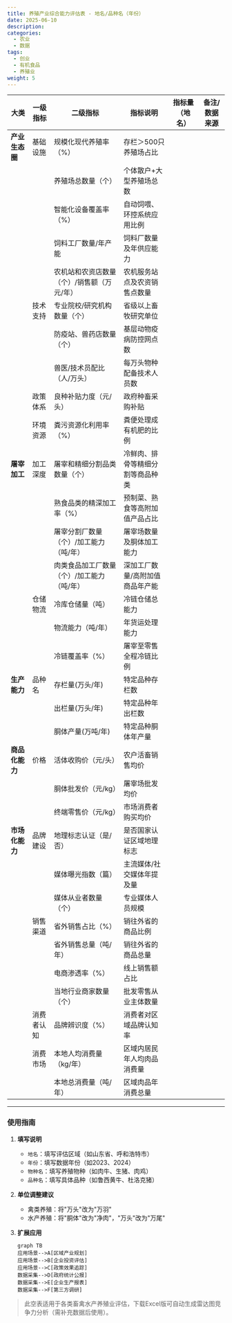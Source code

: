 ```yaml
---
title: 养殖产业综合能力评估表 - 地名/品种名（年份）
date: 2025-06-10
description:
categories:
  - 农业
  - 数据
tags:
  - 创业
  - 有机食品
  - 养殖业
weight: 5
---
```


| 大类         | 一级指标   | 二级指标                          | 指标说明                                  | 指标量（地名） | 备注/数据来源 |
|--------------|------------|-----------------------------------|------------------------------------------|---------------|--------------|
| **产业生态圈** | 基础设施   | 规模化现代养殖率（%）             | 存栏＞500只养殖场占比                    |               |              |
|              |            | 养殖场总数量（个）                | 个体散户+大型养殖场总数                  |               |              |
|              |            | 智能化设备覆盖率（%）             | 自动饲喂、环控系统应用比例               |               |              |
|              |            | 饲料工厂数量/年产能               | 饲料厂数量及年供应能力                   |               |              |
|              |            | 农机站和农资店数量（个）/销售额（万元/年） | 农机服务站点及农资销售点数量             |               |              |
|              | 技术支持   | 专业院校/研究机构数量（个）       | 省级以上畜牧研究单位                     |               |              |
|              |            | 防疫站、兽药店数量（个）          | 基层动物疫病防控网点数                   |               |              |
|              |            | 兽医/技术员配比（人/万头）        | 每万头物种配备技术人员数                 |               |              |
|              | 政策体系   | 良种补贴力度（元/头）             | 政府种畜采购补贴                         |               |              |
|              | 环境资源   | 粪污资源化利用率（%）             | 粪便处理成有机肥的比例                   |               |              |
| **屠宰加工** | 加工深度   | 屠宰和精细分割品类数量（个）           | 冷鲜肉、排骨等精细分割等商品种类               |               |              |
|              |            | 熟食品类的精深加工率（%）         | 预制菜、熟食等高附加值产品占比            |               |              |
|              |            | 屠宰分割厂数量（个）/加工能力（吨/年） | 屠宰场数量及胴体加工能力                 |               |              |
|              |            | 肉类食品加工厂数量（个）/加工能力（吨/年） | 深加工厂数量/高附加值商品年产能          |               |              |
|              | 仓储物流   | 冷库仓储量（吨）                  | 冷链仓储总能力                           |               |              |
|              |            | 物流能力（吨/年）                 | 年货运处理能力                           |               |              |
|              |            | 冷链覆盖率（%）                   | 屠宰至零售全程冷链比例                    |               |              |
| **生产能力** | 品种名     | 存栏量(万头/年)                   | 特定品种存栏数                           |               |              |
|              |            | 出栏量(万头/年)                   | 特定品种年出栏数                         |               |              |
|              |            | 胴体产量(万吨/年)                 | 特定品种胴体年产量                       |               |              |
| **商品化能力** | 价格       | 活体收购价（元/头）               | 农户活畜销售均价                         |               |              |
|              |            | 胴体批发价（元/kg）               | 屠宰场批发均价                           |               |              |
|              |            | 终端零售价（元/kg）               | 市场消费者购买均价                        |               |              |
| **市场化能力** | 品牌建设   | 地理标志认证（是/否）             | 是否国家认证区域地理标志                 |               |              |
|              |            | 媒体曝光指数（篇）                | 主流媒体/社交媒体年提及量                |               |              |
|              |            | 媒体从业者数量（个）              | 专业媒体人员规模                         |               |              |
|              | 销售渠道   | 省外销售占比（%）                 | 销往外省的商品比例                       |               |              |
|              |            | 省外销售总量（吨/年）             | 销往外省的商品总量                       |               |              |
|              |            | 电商渗透率（%）                   | 线上销售额占比                           |               |              |
|              |            | 当地行业商家数量（个）            | 批发零售从业主体数量                     |               |              |
|              | 消费者认知 | 品牌辨识度（%）                   | 消费者对区域品牌认知率                    |               |              |
|              | 消费市场   | 本地人均消费量（kg/年）           | 区域内居民年人均肉品消费量                |               |              |
|              |            | 本地总消费量（吨/年）             | 区域肉品年消费总量                       |               |              |

---

### **使用指南**
1. **填写说明**  
   - `地名`：填写评估区域（如山东省、呼和浩特市）  
   - `年份`：填写数据年份（如2023、2024）  
   - `物种名`：填写养殖物种（如肉牛、生猪、肉鸡）  
   - `品种名`：填写具体品种（如鲁西黄牛、杜洛克猪）  

2. **单位调整建议**  
   - 禽类养殖：将"万头"改为"万羽"  
   - 水产养殖：将"胴体"改为"净肉"，"万头"改为"万尾"  

3. **扩展应用**  
   ```mermaid
   graph TB
   应用场景-->A[区域产业规划]
   应用场景-->B[企业投资评估]
   应用场景-->C[政策效果追踪]
   数据采集-->D[政府统计公报]
   数据采集-->E[企业生产报表]
   数据采集-->F[第三方调研]
   ```

> 此空表适用于各类畜禽水产养殖业评估，下载Excel版可自动生成雷达图竞争力分析（需补充数据后使用）。